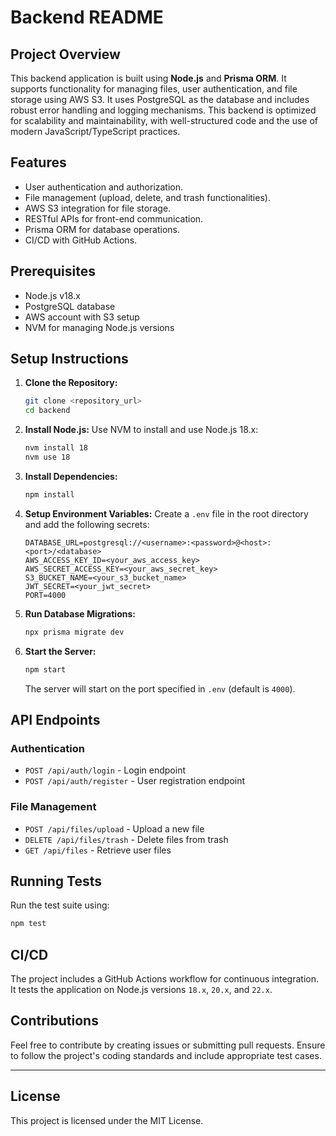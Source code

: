 # Backend README

## Project Overview
This backend application is built using **Node.js** and **Prisma ORM**. It supports functionality for managing files, user authentication, and file storage using AWS S3. It uses PostgreSQL as the database and includes robust error handling and logging mechanisms. This backend is optimized for scalability and maintainability, with well-structured code and the use of modern JavaScript/TypeScript practices.

## Features
- User authentication and authorization.
- File management (upload, delete, and trash functionalities).
- AWS S3 integration for file storage.
- RESTful APIs for front-end communication.
- Prisma ORM for database operations.
- CI/CD with GitHub Actions.

## Prerequisites
- Node.js v18.x
- PostgreSQL database
- AWS account with S3 setup
- NVM for managing Node.js versions

## Setup Instructions

1. **Clone the Repository:**
   ```bash
   git clone <repository_url>
   cd backend
   ```

2. **Install Node.js:**
   Use NVM to install and use Node.js 18.x:
   ```bash
   nvm install 18
   nvm use 18
   ```

3. **Install Dependencies:**
   ```bash
   npm install
   ```

4. **Setup Environment Variables:**
   Create a `.env` file in the root directory and add the following secrets:
   ```env
   DATABASE_URL=postgresql://<username>:<password>@<host>:<port>/<database>
   AWS_ACCESS_KEY_ID=<your_aws_access_key>
   AWS_SECRET_ACCESS_KEY=<your_aws_secret_key>
   S3_BUCKET_NAME=<your_s3_bucket_name>
   JWT_SECRET=<your_jwt_secret>
   PORT=4000
   ```

5. **Run Database Migrations:**
   ```bash
   npx prisma migrate dev
   ```

6. **Start the Server:**
   ```bash
   npm start
   ```
   The server will start on the port specified in `.env` (default is `4000`).

## API Endpoints

### Authentication
- `POST /api/auth/login` - Login endpoint
- `POST /api/auth/register` - User registration endpoint

### File Management
- `POST /api/files/upload` - Upload a new file
- `DELETE /api/files/trash` - Delete files from trash
- `GET /api/files` - Retrieve user files

## Running Tests
Run the test suite using:
```bash
npm test
```

## CI/CD
The project includes a GitHub Actions workflow for continuous integration. It tests the application on Node.js versions `18.x`, `20.x`, and `22.x`.

## Contributions
Feel free to contribute by creating issues or submitting pull requests. Ensure to follow the project's coding standards and include appropriate test cases.

---

## License
This project is licensed under the MIT License.
